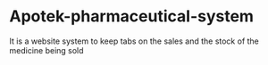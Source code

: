 # Apotek-pharmaceutical-system
It is a website system to keep tabs on the sales and the stock of the medicine being sold
